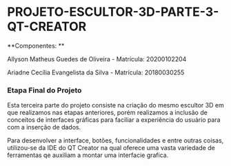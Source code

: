 # PROJETO-ESCULTOR-3D-PARTE-3-QT-CREATOR

**Componentes: **

Allyson Matheus Guedes de Oliveira - Matrícula: 20200102204 

Ariadne Cecília Evangelista da Silva - Matrícula: 20180030255

### **Etapa Final do Projeto**

Esta terceira parte do projeto consiste na criação do mesmo escultor 3D em que realizamos nas etapas anteriores, porém realizamos a inclusão de conceitos de interfaces gráficas para faciliar a experiência do usuário para com a inserção de dados. 

Para desenvolver a interface, botões, funcionalidades e entre outras coisas, utilizou-se da IDE do QT Creator na qual oferece uma vasta variedade de ferramentas qe auxiliam a montar uma interfacie grafica.

